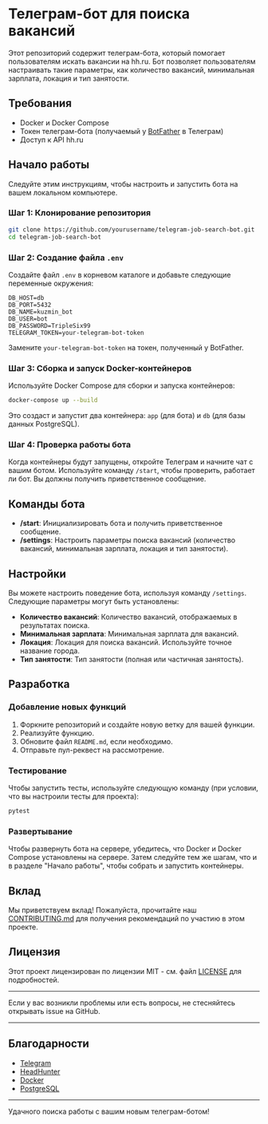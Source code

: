 # Телеграм-бот для поиска вакансий

Этот репозиторий содержит телеграм-бота, который помогает пользователям искать вакансии на hh.ru. Бот позволяет пользователям настраивать такие параметры, как количество вакансий, минимальная зарплата, локация и тип занятости.

## Требования

- Docker и Docker Compose
- Токен телеграм-бота (получаемый у [BotFather](https://core.telegram.org/bots#botfather) в Телеграм)
- Доступ к API hh.ru

## Начало работы

Следуйте этим инструкциям, чтобы настроить и запустить бота на вашем локальном компьютере.

### Шаг 1: Клонирование репозитория

```bash
git clone https://github.com/yourusername/telegram-job-search-bot.git
cd telegram-job-search-bot
```

### Шаг 2: Создание файла `.env`

Создайте файл `.env` в корневом каталоге и добавьте следующие переменные окружения:

```env
DB_HOST=db
DB_PORT=5432
DB_NAME=kuzmin_bot
DB_USER=bot
DB_PASSWORD=TripleSix99
TELEGRAM_TOKEN=your-telegram-bot-token
```

Замените `your-telegram-bot-token` на токен, полученный у BotFather.

### Шаг 3: Сборка и запуск Docker-контейнеров

Используйте Docker Compose для сборки и запуска контейнеров:

```bash
docker-compose up --build
```

Это создаст и запустит два контейнера: `app` (для бота) и `db` (для базы данных PostgreSQL).

### Шаг 4: Проверка работы бота

Когда контейнеры будут запущены, откройте Телеграм и начните чат с вашим ботом. Используйте команду `/start`, чтобы проверить, работает ли бот. Вы должны получить приветственное сообщение.

## Команды бота

- **/start**: Инициализировать бота и получить приветственное сообщение.
- **/settings**: Настроить параметры поиска вакансий (количество вакансий, минимальная зарплата, локация и тип занятости).

## Настройки

Вы можете настроить поведение бота, используя команду `/settings`. Следующие параметры могут быть установлены:

- **Количество вакансий**: Количество вакансий, отображаемых в результатах поиска.
- **Минимальная зарплата**: Минимальная зарплата для вакансий.
- **Локация**: Локация для поиска вакансий. Используйте точное название города.
- **Тип занятости**: Тип занятости (полная или частичная занятость).

## Разработка

### Добавление новых функций

1. Форкните репозиторий и создайте новую ветку для вашей функции.
2. Реализуйте функцию.
3. Обновите файл `README.md`, если необходимо.
4. Отправьте пул-реквест на рассмотрение.

### Тестирование

Чтобы запустить тесты, используйте следующую команду (при условии, что вы настроили тесты для проекта):

```bash
pytest
```

### Развертывание

Чтобы развернуть бота на сервере, убедитесь, что Docker и Docker Compose установлены на сервере. Затем следуйте тем же шагам, что и в разделе "Начало работы", чтобы собрать и запустить контейнеры.

## Вклад

Мы приветствуем вклад! Пожалуйста, прочитайте наш [CONTRIBUTING.md](CONTRIBUTING.md) для получения рекомендаций по участию в этом проекте.

## Лицензия

Этот проект лицензирован по лицензии MIT - см. файл [LICENSE](LICENSE) для подробностей.

---

Если у вас возникли проблемы или есть вопросы, не стесняйтесь открывать issue на GitHub.

---

## Благодарности

- [Telegram](https://core.telegram.org/)
- [HeadHunter](https://hh.ru/)
- [Docker](https://www.docker.com/)
- [PostgreSQL](https://www.postgresql.org/)

---

Удачного поиска работы с вашим новым телеграм-ботом!
